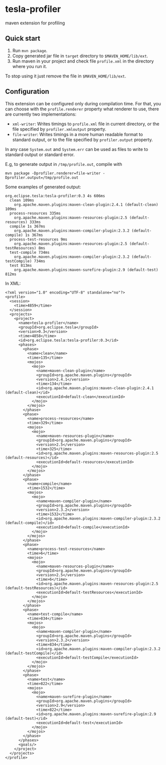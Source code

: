 tesla-profiler
==============

maven extension for profiling

Quick start
-----------

1. Run `mvn package`.
1. Copy generated jar file in `target` directory to `$MAVEN_HOME/lib/ext`.
1. Run maven in your project and check file `profile.xml` in the directory where you run it.

To stop using it just remove the file in `$MAVEN_HOME/lib/ext`.


Configuration
-------------

This extension can be configured only during compilation time. For that, you can choose with the `profile.renderer` property what renderer to use, there are currently two implementations:

* `xml-writer`: Writes timings to `profile.xml` file in current directory, or the file specified by `profiler.xmloutput` property.
* `file-writer`: Writes timings in a more human readable format to standard output, or to the file specified by `profiler.output` property.

In any case `System.out` and `System.err` can be used as files to write to standard output or standard error.

E.g, to generate output in `/tmp/profile.out`, compile with
```
mvn package -Dprofiler.renderer=file-writer -Dprofiler.output=/tmp/profile.out
```

Some examples of generated output:
```
org.eclipse.tesla:tesla-profiler:0.3 4s 606ms
  clean 109ms
    org.apache.maven.plugins:maven-clean-plugin:2.4.1 (default-clean) 109ms
  process-resources 335ms
    org.apache.maven.plugins:maven-resources-plugin:2.5 (default-resources) 333ms
  compile 1s 367ms
    org.apache.maven.plugins:maven-compiler-plugin:2.3.2 (default-compile) 1s 367ms
  process-test-resources 9ms
    org.apache.maven.plugins:maven-resources-plugin:2.5 (default-testResources) 8ms
  test-compile 734ms
    org.apache.maven.plugins:maven-compiler-plugin:2.3.2 (default-testCompile) 734ms
  test 813ms
    org.apache.maven.plugins:maven-surefire-plugin:2.9 (default-test) 812ms
```

In XML:
```
<?xml version="1.0" encoding="UTF-8" standalone="no"?>
<profile>
  <session>
    <time>4859</time>
  </session>
  <projects>
    <project>
      <name>tesla-profiler</name>
      <groupId>org.eclipse.tesla</groupId>
      <version>0.3</version>
      <time>4858</time>
      <id>org.eclipse.tesla:tesla-profiler:0.3</id>
      <phases>
        <phase>
          <name>clean</name>
          <time>135</time>
          <mojos>
            <mojo>
              <name>maven-clean-plugin</name>
              <groupId>org.apache.maven.plugins</groupId>
              <version>2.4.1</version>
              <time>134</time>
              <id>org.apache.maven.plugins:maven-clean-plugin:2.4.1 (default-clean)</id>
              <executionId>default-clean</executionId>
            </mojo>
          </mojos>
        </phase>
        <phase>
          <name>process-resources</name>
          <time>329</time>
          <mojos>
            <mojo>
              <name>maven-resources-plugin</name>
              <groupId>org.apache.maven.plugins</groupId>
              <version>2.5</version>
              <time>325</time>
              <id>org.apache.maven.plugins:maven-resources-plugin:2.5 (default-resources)</id>
              <executionId>default-resources</executionId>
            </mojo>
          </mojos>
        </phase>
        <phase>
          <name>compile</name>
          <time>1532</time>
          <mojos>
            <mojo>
              <name>maven-compiler-plugin</name>
              <groupId>org.apache.maven.plugins</groupId>
              <version>2.3.2</version>
              <time>1532</time>
              <id>org.apache.maven.plugins:maven-compiler-plugin:2.3.2 (default-compile)</id>
              <executionId>default-compile</executionId>
            </mojo>
          </mojos>
        </phase>
        <phase>
          <name>process-test-resources</name>
          <time>6</time>
          <mojos>
            <mojo>
              <name>maven-resources-plugin</name>
              <groupId>org.apache.maven.plugins</groupId>
              <version>2.5</version>
              <time>6</time>
              <id>org.apache.maven.plugins:maven-resources-plugin:2.5 (default-testResources)</id>
              <executionId>default-testResources</executionId>
            </mojo>
          </mojos>
        </phase>
        <phase>
          <name>test-compile</name>
          <time>834</time>
          <mojos>
            <mojo>
              <name>maven-compiler-plugin</name>
              <groupId>org.apache.maven.plugins</groupId>
              <version>2.3.2</version>
              <time>834</time>
              <id>org.apache.maven.plugins:maven-compiler-plugin:2.3.2 (default-testCompile)</id>
              <executionId>default-testCompile</executionId>
            </mojo>
          </mojos>
        </phase>
        <phase>
          <name>test</name>
          <time>822</time>
          <mojos>
            <mojo>
              <name>maven-surefire-plugin</name>
              <groupId>org.apache.maven.plugins</groupId>
              <version>2.9</version>
              <time>822</time>
              <id>org.apache.maven.plugins:maven-surefire-plugin:2.9 (default-test)</id>
              <executionId>default-test</executionId>
            </mojo>
          </mojos>
        </phase>
      </phases>
      <goals/>
    </project>
  </projects>
</profile>

```
